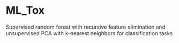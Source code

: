 # ML_Tox
Supervised random forest with recursive feature elimination and unsupervised PCA with k-nearest neighbors for classification tasks
